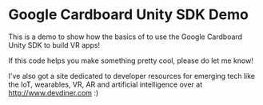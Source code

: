 Google Cardboard Unity SDK Demo
========

This is a demo to show how the basics of to use the Google Cardboard Unity SDK to build VR apps!

If this code helps you make something pretty cool, please do let me know!

I've also got a site dedicated to developer resources for emerging tech like the IoT, wearables, VR, AR and artificial intelligence over at http://www.devdiner.com :)
